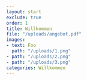 ```yaml
---
layout: start
exclude: true
order: 1
title: Willkommen
file: "/uploads/angebot.pdf"
images:
- text: Foo
  path: "/uploads/1.png"
- path: "/uploads/2.png"
- path: "/uploads/3.png"
categories: Willkommen
---
```


